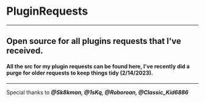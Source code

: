 # PluginRequests
----------------------------------------------------------------
Open source for all plugins requests that I've received.
----------------------------------------------------------------
#### All the src for my plugin requests can be found here, I've recently did a purge for older requests to keep things tidy (2/14/2023).
----------------------------------------------------------------
Special thanks to ___@Sk8kman, @1sKq, @Roboroan, @Classic_Kid6886___
